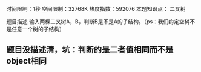 时间限制：1秒 空间限制：32768K 热度指数：592076
本题知识点： 二叉树

题目描述
输入两棵二叉树A，B，判断B是不是A的子结构。（ps：我们约定空树不是任意一个树的子结构）

## 题目没描述清，坑：判断的是二者值相同而不是object相同